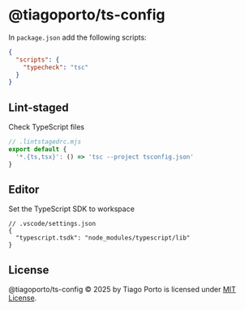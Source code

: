 # @tiagoporto/ts-config

In `package.json` add the following scripts:

```json
{
  "scripts": {
    "typecheck": "tsc"
  }
}
```

## Lint-staged

Check TypeScript files

```mjs
// .lintstagedrc.mjs
export default {
  '*.{ts,tsx}': () => 'tsc --project tsconfig.json'
}
```

## Editor

Set the TypeScript SDK to workspace

```jsonc
// .vscode/settings.json
{
  "typescript.tsdk": "node_modules/typescript/lib"
}
```

## License

@tiagoporto/ts-config © 2025 by Tiago Porto is licensed under [MIT License](LICENSE).
